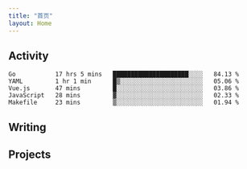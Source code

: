 ```yaml
---
title: "首页"
layout: Home
---
```


## Activity
<!--START_SECTION:waka-->
```text
Go           17 hrs 5 mins   █████████████████████░░░░   84.13 % 
YAML         1 hr 1 min      █▒░░░░░░░░░░░░░░░░░░░░░░░   05.06 % 
Vue.js       47 mins         █░░░░░░░░░░░░░░░░░░░░░░░░   03.86 % 
JavaScript   28 mins         ▓░░░░░░░░░░░░░░░░░░░░░░░░   02.33 % 
Makefile     23 mins         ▒░░░░░░░░░░░░░░░░░░░░░░░░   01.94 % 
```
<!--END_SECTION:waka-->

## Writing
<PindedPosts />

## Projects
<Projects />
